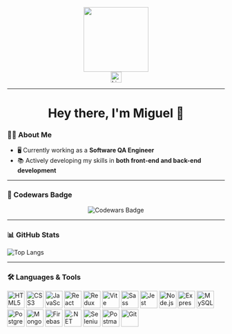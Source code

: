 <div align="center">
  <img height="150" src="https://media4.giphy.com/media/aEwLTJvYxwo1L09oyP/giphy.webp?cid=ecf05e47iixmrfxr7ck7lix4ekrtrgsjfnuc1hoq888uin9c&ep=v1_gifs_search&rid=giphy.webp&ct=g" />
</div>

<div align="center">
  <a href="https://www.linkedin.com/in/miguel-pardal-esparis/" target="_blank">
    <img src="https://img.shields.io/static/v1?message=LinkedIn&logo=linkedin&label=&color=0077B5&logoColor=white&labelColor=&style=for-the-badge" height="25" alt="LinkedIn Badge" />
  </a>
</div>

---

<h1 align="center">Hey there, I'm Miguel 👋</h1>

###

### 👨‍💻 About Me

- 🖥️ Currently working as a **Software QA Engineer**  
- 📚 Actively developing my skills in **both front-end and back-end development**

---

### 🏅 Codewars Badge

<div align="center">
    <img src="https://www.codewars.com/users/mipaes7/badges/large" alt="Codewars Badge"/>
</div>

---

### 📊 GitHub Stats

![Top Langs](https://github-readme-stats.vercel.app/api/top-langs/?username=mipaes7&hide_progress=true)

---

### 🛠️ Languages & Tools

<div align="left">
  <img src="https://img.shields.io/badge/HTML5-E34F26?logo=html5&logoColor=white&style=for-the-badge" height="40" alt="HTML5" />
  <img src="https://img.shields.io/badge/CSS3-1572B6?logo=css3&logoColor=white&style=for-the-badge" height="40" alt="CSS3" />
  <img src="https://img.shields.io/badge/JavaScript-F7DF1E?logo=javascript&logoColor=black&style=for-the-badge" height="40" alt="JavaScript" />
  <img src="https://img.shields.io/badge/React-61DAFB?logo=react&logoColor=black&style=for-the-badge" height="40" alt="React" />
  <img src="https://img.shields.io/badge/Redux-764ABC?logo=redux&logoColor=white&style=for-the-badge" height="40" alt="Redux" />
  <img src="https://img.shields.io/badge/Vite-646CFF?logo=vite&logoColor=white&style=for-the-badge" height="40" alt="Vite" />
  <img src="https://img.shields.io/badge/Sass-CC6699?logo=sass&logoColor=black&style=for-the-badge" height="40" alt="Sass" />
  <img src="https://img.shields.io/badge/Jest-C21325?logo=jest&logoColor=white&style=for-the-badge" height="40" alt="Jest" />
  <img src="https://img.shields.io/badge/Node.js-339933?logo=nodedotjs&logoColor=white&style=for-the-badge" height="40" alt="Node.js" />
  <img src="https://img.shields.io/badge/Express-000000?logo=express&logoColor=white&style=for-the-badge" height="40" alt="Express" />
  <img src="https://img.shields.io/badge/MySQL-4479A1?logo=mysql&logoColor=white&style=for-the-badge" height="40" alt="MySQL" />
  <img src="https://img.shields.io/badge/PostgreSQL-4169E1?logo=postgresql&logoColor=white&style=for-the-badge" height="40" alt="PostgreSQL" />
  <img src="https://img.shields.io/badge/MongoDB-47A248?logo=mongodb&logoColor=white&style=for-the-badge" height="40" alt="MongoDB" />
  <img src="https://img.shields.io/badge/Firebase-FFCA28?logo=firebase&logoColor=black&style=for-the-badge" height="40" alt="Firebase" />
  <img src="https://img.shields.io/badge/.NET-512BD4?logo=dotnet&logoColor=white&style=for-the-badge" height="40" alt=".NET" />
  <img src="https://img.shields.io/badge/Selenium-43B02A?logo=selenium&logoColor=black&style=for-the-badge" height="40" alt="Selenium" />
  <img src="https://img.shields.io/badge/Postman-FF6C37?logo=postman&logoColor=black&style=for-the-badge" height="40" alt="Postman" />
  <img src="https://img.shields.io/badge/Git-F05032?logo=git&logoColor=white&style=for-the-badge" height="40" alt="Git" />
</div>

